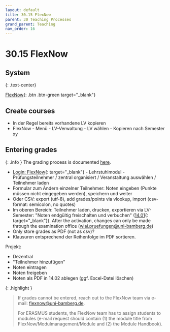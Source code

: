 ```yaml
---
layout: default
title: 30.15 FlexNow
parent: 30 Teaching Processes
grand_parent: Teaching
nav_order: 16
---
```


# 30.15 FlexNow


## System

{: .text-center}

[FlexNow](https://fn2web.zuv.uni-bamberg.de/FN2AUTH/FN2AuthServlet?op=Login){: .btn .btn-green target="_blank"}

## Create courses

- In der Regel bereits vorhandene LV kopieren
- FlexNow - Menü - LV-Verwaltung - LV wählen - Kopieren nach Semester xy

## Entering grades

{: .info }
The grading process is documented [here](30.59.exams.html).

- [Login: FlexNow](https://fn2web.zuv.uni-bamberg.de/FN2AUTH/FN2AuthServlet?op=Login){: target="_blank"} - Lehrstuhlmodul - Prüfungsteilnehmer / zentral organisiert / Veranstaltung auswählen / Teilnehmer laden
- Formular zum Ändern einzelner Teilnehmer: Noten eingeben (Punkte müssen nicht eingegeben werden), speichern und weiter
- Oder CSV: export (utf-8), add grades/points via vlookup, import (csv-format: semicolon, no quotes)
- Im oberen Bereich: Teilnehmer laden, drucken, exportieren via LV-Semester:
"Noten endgültig freischalten und verbuchen" ([14.01](https://nc-2272638881871040784.nextcloud-ionos.com/index.php/apps/files/?dir=/10-lab/14_grades/01_lectures&fileid=71){: target="_blank"}). After the activation, changes can only be made through the examination office (wiai.pruefungen@uni-bamberg.de)
- Only store grades as PDF (not as csv)?
- Klausuren entsprechend der Reihenfolge im PDF sortieren.

Projekt:

- Dezentral
- "Teilnehmer hinzufügen"
- Noten eintragen
- Noten freigeben
- Noten als PDF in 14.02 ablegen (ggf. Excel-Datei löschen)

{: .highlight }
> If grades cannot be entered, reach out to the FlexNow team via e-mail: [flexnow@uni-bamberg.de](mailto:flexnow@uni-bamberg.de>).
>
> For ERASMUS students, the FlexNow team has to assign students to modules (e-mail request should contain (1) the module title from FlexNow/Modulmanagement/Module and (2) the Module Handbook).
